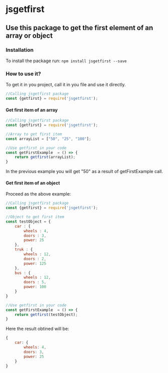 # jsgetfirst

## Use this package to get the first element of an array or object

### Installation

To install the package run: `npm install jsgetfirst --save`

### How to use it?

To get it in you project, call it in you file and use it directly.

```js
//Calling jsgetfirst package
const {getfirst} = require('jsgetfirst');

```

#### Get first item of an array

```js
//Calling jsgetfirst package
const {getfirst} = require('jsgetfirst');

//Array to get first item
const arrayList = ["50", "25", "100"];

//Use getfirst in your code
const getFirstExample  = () => {
    return getfirst(arrayList);
}
```

In the previous example you will get "50" as a result of getFirstExample call.

#### Get first item of an object

Proceed as the above example:
```js
//Calling jsgetfirst package
const {getfirst} = require('jsgetfirst');

//Object to get first item
const testObject = {
    car : {
        wheels : 4,
        doors : 3,
        power: 25
    },
    truk : {
        wheels : 12,
        doors : 2,
        power: 125 
    },
    bus : {
        wheels : 12,
        doors : 5,
        power: 100
    }
}

//Use getfirst in your code
const getFirstExample  = () => {
    return getfirst(testObject);
}
```

Here the result obtined will be:
```js
{ 
    car: { 
        wheels: 4, 
        doors: 3, 
        power: 25 
    } 
}
```



